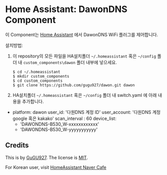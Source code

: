 Home Assistant: DawonDNS Component 
=======================================

이 Component는 [Home Assistant][hass] 에서 DawonDNS WiFi 플러그를 제어합니다.

설치방법:

1. 이 repository의 모든 파일을 HA설치폴더 `~/.homeassistant` 혹은 `~/config` 폴더 내 `custom_components\dawon` 폴더 내부에 넣으세요.

       $ cd ~/.homeassistant
       $ mkdir custom_components
       $ cd custom_components
       $ git clone https://github.com/gugu927/dawon.git dawon

2. HA설치폴더 `~/.homeassistant` 혹은 `~/config` 폴더 내 switch.yaml 에 아래 내용을 추가합니다.

- platform: dawon
  user_id: '다원DNS 계정 ID'
  user_account: '다원DNS 계정 google 혹은 kakako'
  scan_interval : 60
  device_list:
  - 'DAWONDNS-B530_W-xxxxxxxxxxxx'
  - 'DAWONDNS-B530_W-yyyyyyyyyyy'

Credits
-------

This is by [GuGU927][andy]. The license is [MIT][].

For Korean user, visit [HomeAssistant Naver Cafe][cafe]

[cafe]: https://cafe.naver.com/koreassistant
[mit]: https://opensource.org/licenses/MIT
[andy]: https://github.com/gugu927/dawon
[hass]: https://home-assistant.io
